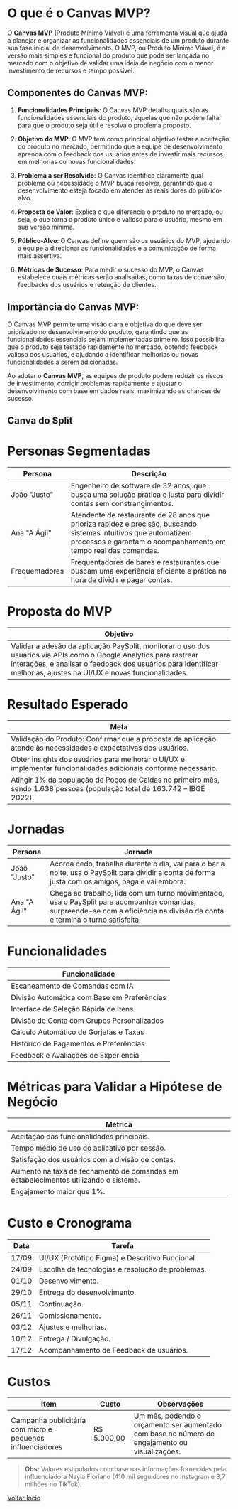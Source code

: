 # O que é o Canvas MVP?

O **Canvas MVP** (Produto Mínimo Viável) é uma ferramenta visual que ajuda a planejar e organizar as funcionalidades essenciais de um produto durante sua fase inicial de desenvolvimento. O MVP, ou Produto Mínimo Viável, é a versão mais simples e funcional do produto que pode ser lançada no mercado com o objetivo de validar uma ideia de negócio com o menor investimento de recursos e tempo possível.

## Componentes do Canvas MVP:

1. **Funcionalidades Principais**: O Canvas MVP detalha quais são as funcionalidades essenciais do produto, aquelas que não podem faltar para que o produto seja útil e resolva o problema proposto.

2. **Objetivo do MVP**: O MVP tem como principal objetivo testar a aceitação do produto no mercado, permitindo que a equipe de desenvolvimento aprenda com o feedback dos usuários antes de investir mais recursos em melhorias ou novas funcionalidades.

3. **Problema a ser Resolvido**: O Canvas identifica claramente qual problema ou necessidade o MVP busca resolver, garantindo que o desenvolvimento esteja focado em atender às reais dores do público-alvo.

4. **Proposta de Valor**: Explica o que diferencia o produto no mercado, ou seja, o que torna o produto único e valioso para o usuário, mesmo em sua versão mínima.

5. **Público-Alvo**: O Canvas define quem são os usuários do MVP, ajudando a equipe a direcionar as funcionalidades e a comunicação de forma mais assertiva.

6. **Métricas de Sucesso**: Para medir o sucesso do MVP, o Canvas estabelece quais métricas serão analisadas, como taxas de conversão, feedbacks dos usuários e retenção de clientes.

## Importância do Canvas MVP:

O Canvas MVP permite uma visão clara e objetiva do que deve ser priorizado no desenvolvimento do produto, garantindo que as funcionalidades essenciais sejam implementadas primeiro. Isso possibilita que o produto seja testado rapidamente no mercado, obtendo feedback valioso dos usuários, e ajudando a identificar melhorias ou novas funcionalidades a serem adicionadas.

Ao adotar o **Canvas MVP**, as equipes de produto podem reduzir os riscos de investimento, corrigir problemas rapidamente e ajustar o desenvolvimento com base em dados reais, maximizando as chances de sucesso.

## Canva do Split 

# Personas Segmentadas

| Persona           | Descrição                                                                                          |
|-------------------|----------------------------------------------------------------------------------------------------|
| João "Justo"      | Engenheiro de software de 32 anos, que busca uma solução prática e justa para dividir contas sem constrangimentos. |
| Ana "A Ágil"      | Atendente de restaurante de 28 anos que prioriza rapidez e precisão, buscando sistemas intuitivos que automatizem processos e garantam o acompanhamento em tempo real das comandas. |
| Frequentadores    | Frequentadores de bares e restaurantes que buscam uma experiência eficiente e prática na hora de dividir e pagar contas. |

# Proposta do MVP

| Objetivo                                                                                                               |
|------------------------------------------------------------------------------------------------------------------------|
| Validar a adesão da aplicação PaySplit, monitorar o uso dos usuários via APIs como o Google Analytics para rastrear interações, e analisar o feedback dos usuários para identificar melhorias, ajustes na UI/UX e novas funcionalidades. |

# Resultado Esperado

| Meta                                                                                                                   |
|------------------------------------------------------------------------------------------------------------------------|
| Validação do Produto: Confirmar que a proposta da aplicação atende às necessidades e expectativas dos usuários.         |
| Obter insights dos usuários para melhorar o UI/UX e implementar funcionalidades adicionais conforme necessário.         |
| Atingir 1% da população de Poços de Caldas no primeiro mês, sendo 1.638 pessoas (população total de 163.742 – IBGE 2022).|

# Jornadas

| Persona           | Jornada                                                                                            |
|-------------------|----------------------------------------------------------------------------------------------------|
| João "Justo"      | Acorda cedo, trabalha durante o dia, vai para o bar à noite, usa o PaySplit para dividir a conta de forma justa com os amigos, paga e vai embora. |
| Ana "A Ágil"      | Chega ao trabalho, lida com um turno movimentado, usa o PaySplit para acompanhar comandas, surpreende-se com a eficiência na divisão da conta e termina o turno satisfeita. |

# Funcionalidades

| Funcionalidade                                  |
|-------------------------------------------------|
| Escaneamento de Comandas com IA                 |
| Divisão Automática com Base em Preferências     |
| Interface de Seleção Rápida de Itens            |
| Divisão de Conta com Grupos Personalizados      |
| Cálculo Automático de Gorjetas e Taxas          |
| Histórico de Pagamentos e Preferências          |
| Feedback e Avaliações de Experiência            |

# Métricas para Validar a Hipótese de Negócio

| Métrica                                                                                                                |
|------------------------------------------------------------------------------------------------------------------------|
| Aceitação das funcionalidades principais.                                                                              |
| Tempo médio de uso do aplicativo por sessão.                                                                           |
| Satisfação dos usuários com a divisão de contas.                                                                       |
| Aumento na taxa de fechamento de comandas em estabelecimentos utilizando o sistema.                                    |
| Engajamento maior que 1%.                                                                                              |

# Custo e Cronograma

| Data         | Tarefa                                                                                                  |
|--------------|--------------------------------------------------------------------------------------------------------|
| 17/09        | UI/UX (Protótipo Figma) e Descritivo Funcional                                                          |
| 24/09        | Escolha de tecnologias e resolução de problemas.                                                        |
| 01/10        | Desenvolvimento.                                                                                       |
| 29/10        | Entrega do desenvolvimento.                                                                            |
| 05/11        | Continuação.                                                                                           |
| 26/11        | Comissionamento.                                                                                       |
| 03/12        | Ajustes e melhorias.                                                                                   |
| 10/12        | Entrega / Divulgação.                                                                                  |
| 17/12        | Acompanhamento de Feedback de usuários.                                                                |

# Custos

| Item                                  | Custo              | Observações                                                                                                        |
|---------------------------------------|--------------------|-------------------------------------------------------------------------------------------------------------------|
| Campanha publicitária com micro e pequenos influenciadores | R$ 5.000,00         | Um mês, podendo o orçamento ser aumentado com base no número de engajamento ou visualizações.                       |

> **Obs:** Valores estipulados com base nas informações fornecidas pela influenciadora Nayla Floriano (410 mil seguidores no Instagram e 3,7 milhões no TikTok).

[Voltar Incio](https://github.com/TAI-II/Split)